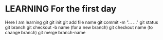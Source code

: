 # LEARNING For the first day
Here I am learning git 
git init 
git add file name
git commit -m "... ..."
git status
git  branch
git checkout -b name (for a new branch)
git checkout name (to change branch)
git merge branch-name
